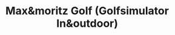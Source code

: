 ---
title: "Max&moritz Golf (Golfsimulator In&outdoor)"
url: /langenfeld/maxundmoritz-golf-golfsimulator-inundoutdoor/
shop: Allgemein
---